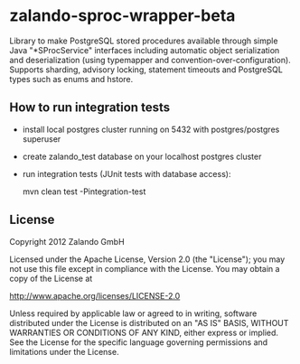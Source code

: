 zalando-sproc-wrapper-beta
==========================

Library to make PostgreSQL stored procedures available through simple Java "*SProcService" interfaces including automatic object serialization and deserialization (using typemapper and convention-over-configuration). Supports sharding, advisory locking, statement timeouts and PostgreSQL types such as enums and hstore.

How to run integration tests
----------------------------

* install local postgres cluster running on 5432 with postgres/postgres superuser
* create zalando_test database on your localhost postgres cluster
* run integration tests (JUnit tests with database access):

    mvn clean test -Pintegration-test

License
-------

Copyright 2012 Zalando GmbH

Licensed under the Apache License, Version 2.0 (the "License");
you may not use this file except in compliance with the License.
You may obtain a copy of the License at

   http://www.apache.org/licenses/LICENSE-2.0

Unless required by applicable law or agreed to in writing, software
distributed under the License is distributed on an "AS IS" BASIS,
WITHOUT WARRANTIES OR CONDITIONS OF ANY KIND, either express or implied.
See the License for the specific language governing permissions and
limitations under the License.
